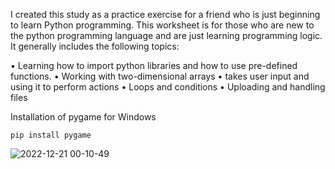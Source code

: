 I created this study as a practice exercise for a friend who is just beginning to learn Python programming.
This worksheet is for those who are new to the python programming language and are just learning programming logic. It generally includes the following topics:

• Learning how to import python libraries and how to use pre-defined functions.
• Working with two-dimensional arrays
• takes user input and using it to perform actions
• Loops and conditions
• Uploading and handling files

Installation of pygame for Windows

```
pip install pygame
```
 
![2022-12-21 00-10-49](https://user-images.githubusercontent.com/57074947/208767357-5baa8275-d55c-4976-8f91-0cb1bb822259.gif)



